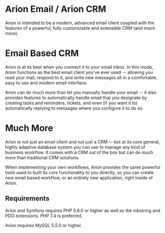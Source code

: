 # Arion Email / Arion CRM

Arion is intended to be a modern, advanced email client coupled with the features of a powerful, fully customizable and extensible CRM (and much more).

# Email Based CRM

Arion is at its best when you connect it to your email inbox. In this mode, Arion functions as the best email client you've ever used -- allowing you read your mail, respond to it, and write new messages all in a comfortable, easy to use and modern email interface.

Arion can do much more than let you manually handle your email -- it also provides features to automatically handle email that you designate by creating tasks and reminders, tickets, and even (if you want it to) automatically replying to messages where you configure it to do so.

# Much More

Arion is not just an email client and not just a CRM -- but at its core general, highly adaptive database system you can use to manage any kind of business workflow. It comes with a CRM out of the box but can do much more than traditional CRM solutions.

When implementing your own workflows, Arion provides the same powerful tools used to built its core functionality to you directly, so you can create new email based workflow, or an entirely new application, right inside of Arion.


## Requirements

Arion and Symfony requires PHP 5.6.0 or higher as well as the mbstring and PDO extensions. PHP 7.4 is preferred.

Arion requires MySQL 5.5.0 or higher.

